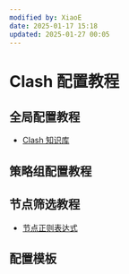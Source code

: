 ```yaml
---
modified by: XiaoE
date: 2025-01-17 15:18
updated: 2025-01-27 00:05
---
```

# Clash 配置教程

## 全局配置教程
- [Clash 知识库](https://clash.wiki/)

## 策略组配置教程

## 节点筛选教程
- [节点正则表达式](https://github.com/LaolunsiG/PCR/blob/main/Agency_Wiki/%E8%8A%82%E7%82%B9%E7%9A%84%E6%AD%A3%E5%88%99%E8%A1%A8%E8%BE%BE%E5%BC%8F.md)

## 配置模板